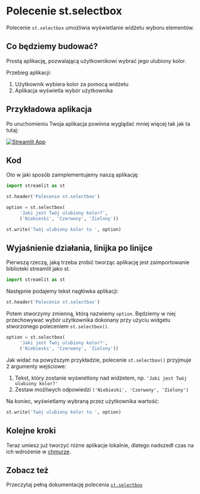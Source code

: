 # Polecenie st.selectbox

Polecenie `st.selectbox` umożliwia wyświetlanie widżetu wyboru elementów.

## Co będziemy budować?

Prostą aplikację, pozwalającą użytkownikowi wybrać jego ulubiony kolor.

Przebieg aplikacji:
1. Użytkownik wybiera kolor za pomocą widżetu
2. Aplikacja wyświetla wybór użytkownika

## Przykładowa aplikacja
Po uruchomieniu Twoja aplikacja powinna wyglądać mniej więcej tak jak ta tutaj: 

[![Streamlit App](https://static.streamlit.io/badges/streamlit_badge_black_white.svg)](https://share.streamlit.io/dataprofessor/st.selectbox/)

## Kod

Oto w jaki sposób zaimplementujemy naszą aplikację:

```python
import streamlit as st

st.header('Polecenie st.selectbox')

option = st.selectbox(
     'Jaki jest Twój ulubiony kolor?',
     ('Niebieski', 'Czerwony', 'Zielony'))

st.write('Twój ulubiony kolor to ', option)
```

## Wyjaśnienie działania, linijka po linijce

Pierwszą rzeczą, jaką trzeba zrobić tworząc aplikację jest zaimportowanie biblioteki streamlit jako st.
```python
import streamlit as st
```

Następnie podajemy tekst nagłówka aplikacji:
```python
st.header('Polecenie st.selectbox')
```

Potem stworzymy zmienną, którą nazwiemy `option`. Będziemy w niej przechowywać wybór użytkownika dokonany przy użyciu widgetu stworzonego poleceniem `st.selectbox()`.

```python
option = st.selectbox(
     'Jaki jest Twój ulubiony kolor?',
     ('Niebieski', 'Czerwony', 'Zielony'))
```
Jak widać na powyższym przykładzie, polecenie `st.selectbox()` przyjmuje 2 argumenty wejściowe:
1. Tekst, który zostanie wyświetlony nad widżetem, np. `'Jaki jest Twój ulubiony kolor?'`
2. Zestaw możliwych odpowiedzi `('Niebieski', 'Czerwony', 'Zielony')`

Na koniec, wyświetlamy wybraną przez użytkownika wartość:
```python
st.write('Twój ulubiony kolor to ', option)
```

## Kolejne kroki
Teraz umiesz już tworzyć różne aplikacje lokalnie, dlatego nadszedł czas na ich wdrożenie w [chmurze](https://streamlit.io/cloud).

## Zobacz też 
Przeczytaj pełną dokumentację polecenia [`st.selectbox`](https://docs.streamlit.io/library/api-reference/widgets/st.selectbox)
